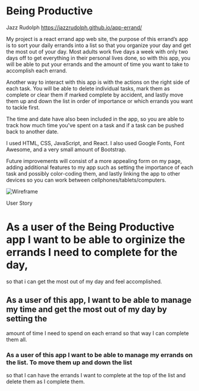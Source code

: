 # Being Productive
Jazz Rudolph
https://jazzrudolph.github.io/app-errand/

My project is a react errand app web site, the purpose of this errand’s app is to sort your daily errands into a list so that you 
organize your day and get the most out of your day. Most adults work five days a week with only two days off to get everything 
in their personal lives done, so with this app, you will be able to put your errands and the amount of time you want to take to 
accomplish each errand.


Another way to interact with this app is with the actions on the right side of each task. You will be able to delete individual 
tasks, mark them as complete or clear them if marked complete by accident, and lastly move them up and down the list in order of
importance or which errands you want to tackle first. 

The time and date have also been included in the app, so you are able to track how much time you've spent on a task and if a task 
can be pushed back to another date.

I used HTML, CSS, JavaScript, and React. I also used Google Fonts, Font Awesome, and a very small amount of Bootstrap.

Future improvements will consist of a more appealing form on my page, 
adding additional features to my app such as setting the importance of each task and possibly color-coding them,
and lastly linking the app to other devices so you can work between cellphones/tablets/computers.


![Wireframe](https://user-images.githubusercontent.com/97210506/214181020-8bc0a00d-a207-45f3-b3d9-3ab69ef7d686.png)


User Story
# As a user of the Being Productive app I want to be able to orginize the errands I need to complete for the day,
so that i can get the most out of my day and feel accomplished.

## As a user of this app, I want to be able to manage my time and get the most out of my day by setting the 
amount of time I need to spend on each errand so that way I can complete them all.

### As a user of this app I want to be able to manage my errands on the list. To move them up and down the list 
so that I can have the errands I want to complete at the top of the list and delete them as I complete them.

